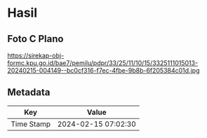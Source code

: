 # Hasil

## Foto C Plano

https://sirekap-obj-formc.kpu.go.id/bae7/pemilu/pdpr/33/25/11/10/15/3325111015013-20240215-004149--bc0cf316-f7ec-4fbe-9b8b-6f205384c01d.jpg


## Metadata

| Key        | Value               |
| ---------- | ------------------- |
| Time Stamp | 2024-02-15 07:02:30 |



